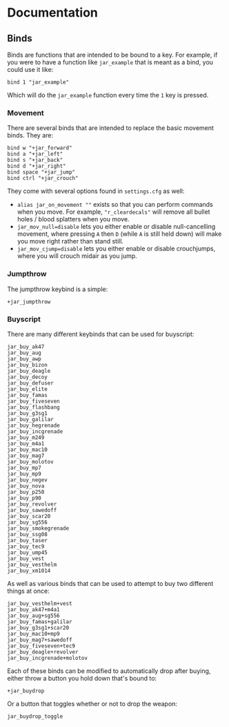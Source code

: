 # Documentation

## Binds

Binds are functions that are intended to be bound to a key. For example, if you were to have a function like `jar_example` that is meant as a bind, you could use it like:

```
bind 1 "jar_example"
```

Which will do the `jar_example` function every time the `1` key is pressed.

### Movement

There are several binds that are intended to replace the basic movement binds. They are:

```
bind w "+jar_forward"
bind a "+jar_left"
bind s "+jar_back"
bind d "+jar_right"
bind space "+jar_jump"
bind ctrl "+jar_crouch"
```

They come with several options found in `settings.cfg` as well:

* `alias jar_on_movement ""` exists so that you can perform commands when you move. For example, `"r_cleardecals"` will remove all bullet holes / blood splatters when you move.
* `jar_mov_null=disable` lets you either enable or disable null-cancelling movement, where pressing `A` then `D` (while `A` is still held down) will make you move right rather than stand still.
* `jar_mov_cjump=disable` lets you either enable or disable crouchjumps, where you will crouch midair as you jump.

### Jumpthrow

The jumpthrow keybind is a simple:

```
+jar_jumpthrow
```

### Buyscript

There are many different keybinds that can be used for buyscript:

```
jar_buy_ak47
jar_buy_aug
jar_buy_awp
jar_buy_bizon
jar_buy_deagle
jar_buy_decoy
jar_buy_defuser
jar_buy_elite
jar_buy_famas
jar_buy_fiveseven
jar_buy_flashbang
jar_buy_g3sg1
jar_buy_galilar
jar_buy_hegrenade
jar_buy_incgrenade
jar_buy_m249
jar_buy_m4a1
jar_buy_mac10
jar_buy_mag7
jar_buy_molotov
jar_buy_mp7
jar_buy_mp9
jar_buy_negev
jar_buy_nova
jar_buy_p250
jar_buy_p90
jar_buy_revolver
jar_buy_sawedoff
jar_buy_scar20
jar_buy_sg556
jar_buy_smokegrenade
jar_buy_ssg08
jar_buy_taser
jar_buy_tec9
jar_buy_ump45
jar_buy_vest
jar_buy_vesthelm
jar_buy_xm1014
```

As well as various binds that can be used to attempt to buy two different things at once:

```
jar_buy_vesthelm+vest
jar_buy_ak47+m4a1
jar_buy_aug+sg556
jar_buy_famas+galilar
jar_buy_g3sg1+scar20
jar_buy_mac10+mp9
jar_buy_mag7+sawedoff
jar_buy_fiveseven+tec9
jar_buy_deagle+revolver
jar_buy_incgrenade+molotov
```

Each of these binds can be modified to automatically drop after buying, either throw a button you hold down that's bound to:

```
+jar_buydrop
```

Or a button that toggles whether or not to drop the weapon:

```
jar_buydrop_toggle
```
